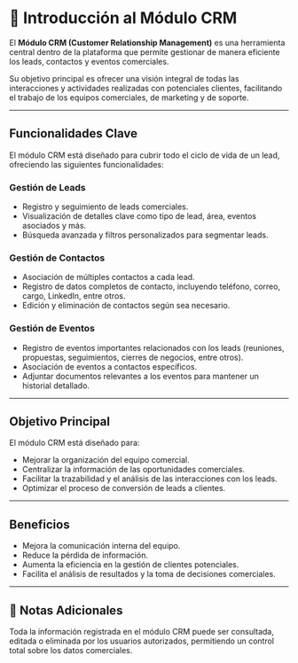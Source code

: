 # 📘 Introducción al Módulo CRM

El **Módulo CRM (Customer Relationship Management)** es una herramienta central dentro de la plataforma que permite gestionar de manera eficiente los leads, contactos y eventos comerciales.

Su objetivo principal es ofrecer una visión integral de todas las interacciones y actividades realizadas con potenciales clientes, facilitando el trabajo de los equipos comerciales, de marketing y de soporte.

---

## Funcionalidades Clave

El módulo CRM está diseñado para cubrir todo el ciclo de vida de un lead, ofreciendo las siguientes funcionalidades:

### Gestión de Leads
- Registro y seguimiento de leads comerciales.
- Visualización de detalles clave como tipo de lead, área, eventos asociados y más.
- Búsqueda avanzada y filtros personalizados para segmentar leads.

###  Gestión de Contactos
- Asociación de múltiples contactos a cada lead.
- Registro de datos completos de contacto, incluyendo teléfono, correo, cargo, LinkedIn, entre otros.
- Edición y eliminación de contactos según sea necesario.

###  Gestión de Eventos
- Registro de eventos importantes relacionados con los leads (reuniones, propuestas, seguimientos, cierres de negocios, entre otros).
- Asociación de eventos a contactos específicos.
- Adjuntar documentos relevantes a los eventos para mantener un historial detallado.

---

##  Objetivo Principal
El módulo CRM está diseñado para:
- Mejorar la organización del equipo comercial.
- Centralizar la información de las oportunidades comerciales.
- Facilitar la trazabilidad y el análisis de las interacciones con los leads.
- Optimizar el proceso de conversión de leads a clientes.

---

##  Beneficios
- Mejora la comunicación interna del equipo.
- Reduce la pérdida de información.
- Aumenta la eficiencia en la gestión de clientes potenciales.
- Facilita el análisis de resultados y la toma de decisiones comerciales.

---

## 📝 Notas Adicionales
Toda la información registrada en el módulo CRM puede ser consultada, editada o eliminada por los usuarios autorizados, permitiendo un control total sobre los datos comerciales.

